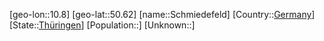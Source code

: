 ﻿---
location: [50.62,10.8]
type: City
tags:
- geo/City


SpocWebEntityId: 34049
isDeleted: false
confidential: public

---
[geo-lon::10.8]
[geo-lat::50.62]
[name::Schmiedefeld]
[Country::[Germany](geo/Continent/Europe/Germany.md)]
[State::[Thüringen](geo/Continent/Europe/Germany/Th%C3%BCringen.md)]
[Population::]
[Unknown::]

